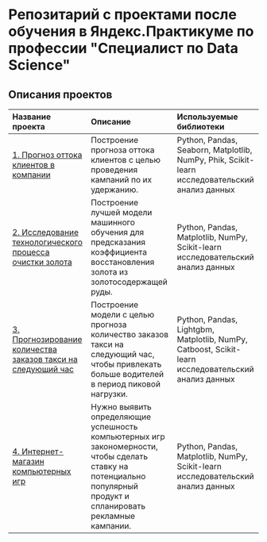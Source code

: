 # Репозитарий с проектами после обучения в Яндекс.Практикуме по профессии "Специалист по Data Science"



## Описания проектов

| Название проекта | Описание | Используемые библиотеки | 
| :---------------------- | :---------------------- | :---------------------- |
|[1. Прогноз оттока клиентов в компании](https://github.com/AlxndrSklv/Yandex-Practicum/blob/0e52fbb884d1a0fd5a0cd16b2d01fbf4aaff710e/Clients_churn/Clients_churn.ipynb) |  Построение прогноза оттока клиентов с целью проведения кампаний по их удержанию. | Python, Pandas, Seaborn, Matplotlib, NumPy, Phik, Scikit-learn исследовательский анализ данных |
|[2. Исследование технологического процесса очистки золота](https://github.com/AlxndrSklv/Yandex-Practicum/blob/0fd8be8fe101819d84083bbf0753aa0a5c730881/Gold_recovery/Gold_recovery.ipynb) |  Построение лучшей модели машинного обучения для предсказания коэффициента восстановления золота из золотосодержащей руды. | Python, Pandas, Matplotlib, NumPy, Scikit-learn исследовательский анализ данных |
|[3. Прогнозирование количества заказов такси на следующий час](https://github.com/AlxndrSklv/Yandex-Practicum/blob/3fd08dece14461d5e1843a86930515fe6ee9745b/Taxi_orders_forcast/Taxi_orders_forcast.ipynb) | Построение модели с целью прогноза количество заказов такси на следующий час, чтобы привлекать больше водителей в период пиковой нагрузки. | Python, Pandas, Lightgbm, Matplotlib, NumPy, Catboost, Scikit-learn исследовательский анализ данных |
|[4. Интернет-магазин компьютерных игр](https://github.com/AlxndrSklv/Yandex-Practicum/blob/f94ed73b5eab34fb7c99206046f96851e7fa6cb0/Video_games_online_store/Video_games_online_store.ipynb) |  Нужно выявить определяющие успешность компьютерных игр закономерности, чтобы сделать ставку на потенциально популярный продукт и спланировать рекламные кампании. | Python, Pandas, Matplotlib, NumPy, Scikit-learn исследовательский анализ данных |
